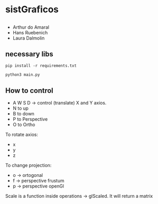 # sistGraficos

##
* Arthur do Amaral
* Hans Ruebenich
* Laura Dalmolin

## necessary libs
```
pip install -r requirements.txt

python3 main.py
```

## How to control
* A W S D -> control (translate) X and Y axios.
* N to up
* B to down
* P to Perspective
* O to Ortho

To rotate axios:
* x
* y 
* z

To change projection:
* o -> ortogonal
* f -> perspective frustum
* p -> perspective openGl

Scale is a function inside operations -> glScaled. It will return a matrix
